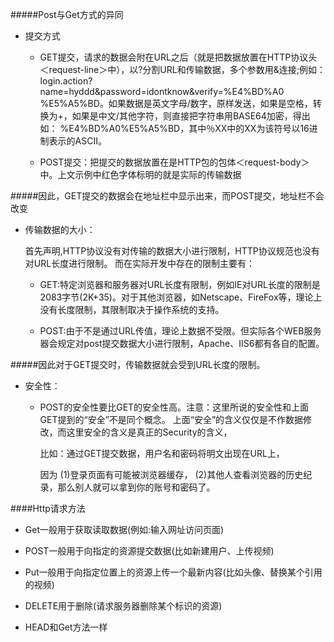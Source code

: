 #####Post与Get方式的异同

* 提交方式
    * GET提交，请求的数据会附在URL之后（就是把数据放置在HTTP协议头＜request-line＞中），以?分割URL和传输数据，多个参数用&连接;例如：login.action?name=hyddd&password=idontknow&verify=%E4%BD%A0 %E5%A5%BD。如果数据是英文字母/数字，原样发送，如果是空格，转换为+，如果是中文/其他字符，则直接把字符串用BASE64加密，得出如： %E4%BD%A0%E5%A5%BD，其中％XX中的XX为该符号以16进制表示的ASCII。

    * POST提交：把提交的数据放置在是HTTP包的包体＜request-body＞中。上文示例中红色字体标明的就是实际的传输数据


#####因此，GET提交的数据会在地址栏中显示出来，而POST提交，地址栏不会改变

 

* 传输数据的大小：

   首先声明,HTTP协议没有对传输的数据大小进行限制，HTTP协议规范也没有对URL长度进行限制。 而在实际开发中存在的限制主要有：

   * GET:特定浏览器和服务器对URL长度有限制，例如IE对URL长度的限制是2083字节(2K+35)。对于其他浏览器，如Netscape、FireFox等，理论上没有长度限制，其限制取决于操作系统的支持。

   * POST:由于不是通过URL传值，理论上数据不受限。但实际各个WEB服务器会规定对post提交数据大小进行限制，Apache、IIS6都有各自的配置。

#####因此对于GET提交时，传输数据就会受到URL长度的限制。



* 安全性：

    * POST的安全性要比GET的安全性高。注意：这里所说的安全性和上面GET提到的“安全”不是同个概念。
        上面“安全”的含义仅仅是不作数据修改，而这里安全的含义是真正的Security的含义，

        比如：通过GET提交数据，用户名和密码将明文出现在URL上，
        
        因为
        (1)登录页面有可能被浏览器缓存， 
        (2)其他人查看浏览器的历史纪录，那么别人就可以拿到你的账号和密码了。


####Http请求方法
    

* Get一般用于获取读取数据(例如:输入网址访问页面)

* POST一般用于向指定的资源提交数据(比如新建用户、上传视频)

* Put一般用于向指定位置上的资源上传一个最新内容(比如头像、替换某个引用的视频)

* DELETE用于删除(请求服务器删除某个标识的资源)

* HEAD和Get方法一样